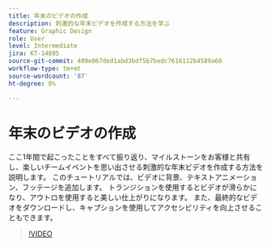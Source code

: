 ```yaml
---
title: 年末のビデオの作成
description: 刺激的な年末ビデオを作成する方法を学ぶ
feature: Graphic Design
role: User
level: Intermediate
jira: KT-14895
source-git-commit: 409e067ded1abd3bdf5b7bedc7616112b4589a60
workflow-type: tm+mt
source-wordcount: '87'
ht-degree: 0%

---
```


# 年末のビデオの作成

ここ1年間で起こったことをすべて振り返り、マイルストーンをお客様と共有し、楽しいチームイベントを思い出させる刺激的な年末ビデオを作成する方法を説明します。 このチュートリアルでは、ビデオに背景、テキストアニメーション、フッテージを追加します。 トランジションを使用するとビデオが滑らかになり、アウトロを使用すると美しい仕上がりになります。 また、最終的なビデオをダウンロードし、キャプションを使用してアクセシビリティを向上させることもできます。

>[!VIDEO](https://video.tv.adobe.com/v/3427121?quality=12&learn=on&hidetitle=true)
